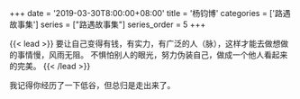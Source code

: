 +++
date = '2019-03-30T8:00:00+08:00'
title = '杨钧博'
categories = ['路遇故事集']
series = ["路遇故事集"]
series_order = 5
+++

{{< lead >}}
要让自己变得有钱，有实力，有广泛的人（脉），这样才能去做想做的事情慢，风雨无阻。
不惧怕别人的眼光，努力伪装自己，做成一个他人看起来的完美。
{{< /lead >}}

我记得你经历了一下低谷，但总归是走出来了。

